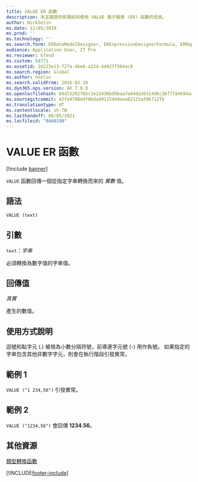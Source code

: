 ```yaml
---
title: VALUE ER 函數
description: 本主題提供有關如何使用 VALUE 電子報表 (ER) 函數的信息。
author: NickSelin
ms.date: 12/05/2019
ms.prod: ''
ms.technology: ''
ms.search.form: ERDataModelDesigner, ERExpressionDesignerFormula, ERMappedFormatDesigner, ERModelMappingDesigner
audience: Application User, IT Pro
ms.reviewer: kfend
ms.custom: 58771
ms.assetid: 24223e13-727a-4be6-a22d-4d427f504ac9
ms.search.region: Global
ms.author: nselin
ms.search.validFrom: 2016-02-28
ms.dyn365.ops.version: AX 7.0.0
ms.openlocfilehash: 04d3320276bc1e23436bd9baa7a84da36314d6c3bf7f84694aa2e01e31230a0b
ms.sourcegitcommit: 42fe9790ddf0bdad911544deaa82123a396712fb
ms.translationtype: HT
ms.contentlocale: zh-TW
ms.lasthandoff: 08/05/2021
ms.locfileid: "8460190"
---
```

# <a name="value-er-function"></a>VALUE ER 函數

[!include [banner](../includes/banner.md)]

`VALUE` 函數回傳一個從指定字串轉換而來的 *實數* 值。

## <a name="syntax"></a>語法

```vb
VALUE (text)
```

## <a name="arguments"></a>引數

`text`：*字串*

必須轉換為數字值的字串值。

## <a name="return-values"></a>回傳值

*真實*

產生的數值。

## <a name="usage-notes"></a>使用方式說明

逗號和點字元 (.) 被視為小數分隔符號，前導連字元號 (-) 用作負號。 如果指定的字串包含其他非數字字元，則會在執行階段引發異常。

## <a name="example-1"></a>範例 1

`VALUE ("1 234,56")` 引發異常。

## <a name="example-2"></a>範例 2

`VALUE ("1234,56")` 會回傳 **1234.56**。

## <a name="additional-resources"></a>其他資源

[類型轉換函數](er-functions-category-type-conversion.md)


[!INCLUDE[footer-include](../../../includes/footer-banner.md)]